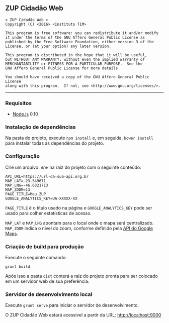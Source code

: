 ## ZUP Cidadão Web

    < ZUP Cidadão Web >
    Copyright (C) <2016> <Instituto TIM>

    This program is free software: you can redistribute it and/or modify
    it under the terms of the GNU Affero General Public License as
    published by the Free Software Foundation, either version 3 of the
    License, or (at your option) any later version.

    This program is distributed in the hope that it will be useful,
    but WITHOUT ANY WARRANTY; without even the implied warranty of
    MERCHANTABILITY or FITNESS FOR A PARTICULAR PURPOSE.  See the
    GNU Affero General Public License for more details.

    You should have received a copy of the GNU Affero General Public License
    along with this program.  If not, see <http://www.gnu.org/licenses/>.
    
--- 

### Requisitos
* [Node.js](https://nodejs.org/download) 0.10

### Instalação de dependências
Na pasta do projeto, execute `npm install` e, em seguida, `bower install` para instalar todas as dependências do projeto.

### Configuração
Crie um arquivo *.env* na raiz do projeto com o seguinte conteúdo:
```
API_URL=https://url-da-sua-api.org.br
MAP_LAT=-23.549671
MAP_LNG=-46.6321713
MAP_ZOOM=13
PAGE_TITLE=Meu ZUP
GOOGLE_ANALYTICS_KEY=UA-XXXXX-XX
```

`PAGE_TITLE` é o título usado na página e `GOOGLE_ANALYTICS_KEY` pode ser usado para colher estatísticas de acesso.

`MAP_LAT` e `MAP_LNG` apontam para o local onde o mapa será centralizado. `MAP_ZOOM` indica o nível do zoom, conforme
definido pela [API do Google Maps](https://developers.google.com/maps/documentation/javascript/tutorial#zoom-levels).

### Criação de build para produção
Execute o seguinte comando:

```
grunt build
```

Após isso a pasta `dist` conterá a raiz do projeto pronta para ser colocado em um servidor web de sua preferência.


### Servidor de desenvolvimento local
Execute `grunt serve` para iniciar o servidor de desenvolvimento.

O ZUP Cidadão Web estará acessível a partir da URL: [http://localhost:9000](http://localhost:9000)
